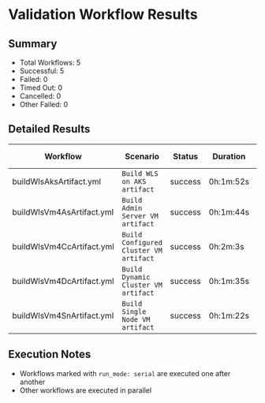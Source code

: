 # Validation Workflow Results

## Summary
- Total Workflows: 5
- Successful: 5
- Failed: 0
- Timed Out: 0
- Cancelled: 0
- Other Failed: 0

## Detailed Results

| Workflow | Scenario | Status | Duration | Run URL |
|----------|----------|---------|-----------|----------|
| buildWlsAksArtifact.yml | `Build WLS on AKS artifact` | success | 0h:1m:52s | [View Run](https://github.com/azure-javaee/weblogic-azure/actions/runs/17366622907) |
| buildWlsVm4AsArtifact.yml | `Build Admin Server VM artifact` | success | 0h:1m:44s | [View Run](https://github.com/azure-javaee/weblogic-azure/actions/runs/17366624050) |
| buildWlsVm4CcArtifact.yml | `Build Configured Cluster VM artifact` | success | 0h:2m:3s | [View Run](https://github.com/azure-javaee/weblogic-azure/actions/runs/17366625429) |
| buildWlsVm4DcArtifact.yml | `Build Dynamic Cluster VM artifact` | success | 0h:1m:35s | [View Run](https://github.com/azure-javaee/weblogic-azure/actions/runs/17366626774) |
| buildWlsVm4SnArtifact.yml | `Build Single Node VM artifact` | success | 0h:1m:22s | [View Run](https://github.com/azure-javaee/weblogic-azure/actions/runs/17366628292) |


## Execution Notes
- Workflows marked with `run_mode: serial` are executed one after another
- Other workflows are executed in parallel
